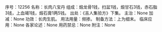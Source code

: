 序号：12256
名称：长肉八宝丹
组成：煅龙骨1钱，扫盆1钱，煅甘石3钱，赤石脂3钱，上血竭1钱，煅石膏1两5钱。
出处：《吉人集验方》下集。
主治：None
加减：None
功效：长肉生肌。
用法用量：频掺。
制备方法：上为细末。
临床应用：None
各家论述：None
用药禁忌：None
附注：None
